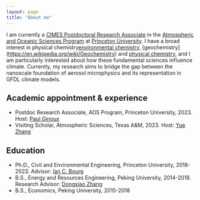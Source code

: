 ```yaml
---
layout: page
title: "About me"
---
```


I am currently a [CIMES Postdoctoral Research Associate](https://cimes.princeton.edu/) in the [Atmospheric and Oceanic Sciences Program](https://aos.princeton.edu/) at [Princeton University](https://www.princeton.edu/). I have a broad interest in physical chemistry[environmental chemistry](https://en.wikipedia.org/wiki/Environmental_chemistry), [geochemistry] (https://en.wikipedia.org/wiki/Geochemistry) and [physical chemistry](https://en.wikipedia.org/wiki/Physical_chemistry), and I am particularly interested about how these fundamental sciences influence climate. Currently, my research aims to bridge the gap between the nanoscale foundation of aerosol microphysics and its representation in GFDL climate models.


## Academic appointment & experience
- Postdoc Research Associate, AOS Program, Princeton University, 2023. Host: [Paul Ginoux](https://www.gfdl.noaa.gov/pag-homepage/) 
- Visiting Scholar, Atmospheric Sciences, Texas A&M, 2023. Host: [Yue Zhang](https://atmo.tamu.edu/people/profiles/faculty/zhangyue.html) 

## Education
- Ph.D., Civil and Environmental Engineering, Princeton University, 2018-2023. Advisor: [Ian C. Bourg](https://cee.princeton.edu/people/ian-bourg)
- B.S., Energy and Resources Engineering, Peking University, 2014-2018. Research Advisor: [Dongxiao Zhang](https://scholar.google.com/citations?user=HJdIx6QAAAAJ&hl=en)
- B.S., Economics, Peking University, 2015-2018




